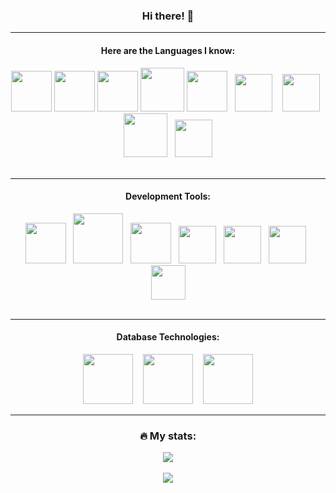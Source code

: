 <!--
**mrtrevisan/mrtrevisan** is a ✨ _special_ ✨ repository because its `README.md` (this file) appears on your GitHub profile.
-->

<head>
  <link rel="stylesheet" type='text/css' href="https://cdn.jsdelivr.net/gh/devicons/devicon@latest/devicon.min.css" />
</head>

<div align="center">
  <h3>Hi there! 👋</h3>
  <hr/>
  
  <h4>Here are the Languages I know: </h4>
  <div align="center">
    <img src="https://cdn.jsdelivr.net/gh/devicons/devicon@latest/icons/c/c-original.svg" style="width: 65px; height: auto;"/>
    <img src="https://cdn.jsdelivr.net/gh/devicons/devicon@latest/icons/cplusplus/cplusplus-original.svg" style="width: 65px; height: auto;"/>
    <img src="https://cdn.jsdelivr.net/gh/devicons/devicon@latest/icons/csharp/csharp-original.svg" style="width: 65px; height: auto;"/>
    <img src="https://cdn.jsdelivr.net/gh/devicons/devicon@latest/icons/java/java-original-wordmark.svg" style="width: 70px; height: auto;"/>
    <img src="https://cdn.jsdelivr.net/gh/devicons/devicon@latest/icons/python/python-original-wordmark.svg" style="width: 65px; height: auto;"/>
    &nbsp;
    <img src="https://cdn.jsdelivr.net/gh/devicons/devicon@latest/icons/javascript/javascript-original.svg" style="width: 60px; height: auto;"/>
    &nbsp;&nbsp;
    <img src="https://cdn.jsdelivr.net/gh/devicons/devicon@latest/icons/typescript/typescript-original.svg" style="width: 60px; height: auto;"/>
    &nbsp;
    <img src="https://cdn.jsdelivr.net/gh/devicons/devicon@latest/icons/php/php-original.svg" style="width: 70px; height: auto;"/>
    &nbsp;
    <img src="https://cdn.jsdelivr.net/gh/devicons/devicon@latest/icons/bash/bash-original.svg" style="width: 60px; height: auto;"/>
  </div>  
  
  <br/>
  <hr/>
<!--   <h4>Opeating Systems: </h4> 

  <div align="center">
    <img src="https://cdn.jsdelivr.net/gh/devicons/devicon@latest/icons/apple/apple-original.svg" style="width: 65px; height: auto;"/>
    &nbsp;
    <img src="https://cdn.jsdelivr.net/gh/devicons/devicon@latest/icons/linux/linux-original.svg" style="width: 65px; height: auto;"/>
    &nbsp;
    <img src="https://cdn.jsdelivr.net/gh/devicons/devicon@latest/icons/windows8/windows8-original.svg" style="width: 65px; height: auto;"/>
  </div>
  <br/>
  <hr/> -->
  
  <h4>Development Tools: </h4> 
  
   <div align="center">
    <img src="https://cdn.jsdelivr.net/gh/devicons/devicon@latest/icons/git/git-original.svg" style="width: 65px; height: auto;"/>
    &nbsp;
    <img src="https://cdn.jsdelivr.net/gh/devicons/devicon@latest/icons/docker/docker-plain.svg" style="width: 80px; height: auto;"/>
    &nbsp;
    <img src="https://cdn.jsdelivr.net/gh/devicons/devicon/icons/vagrant/vagrant-original.svg" style="width: 65px; height: auto;"/>
    &nbsp;
    <img src="https://cdn.jsdelivr.net/gh/devicons/devicon@latest/icons/vscode/vscode-original.svg" style="width: 60px; height: auto;"/>
    &nbsp;
    <img src="https://cdn.jsdelivr.net/gh/devicons/devicon@latest/icons/dbeaver/dbeaver-original.svg" style="width: 60px; height: auto;"/>
    &nbsp;
    <img src="https://cdn.jsdelivr.net/gh/devicons/devicon@latest/icons/insomnia/insomnia-original.svg" style="width: 60px; height: auto;"/>
    &nbsp;
    <img src="https://cdn.jsdelivr.net/gh/devicons/devicon@latest/icons/rabbitmq/rabbitmq-original.svg" style="width: 55px; height: auto;"/>
  </div>

<br/>
<hr/>
<h4>Database Technologies: </h4> 

<div align="center">
    <img src="https://cdn.jsdelivr.net/gh/devicons/devicon@latest/icons/mysql/mysql-original-wordmark.svg" style="width: 80px; height: auto;"/>
    &nbsp;&nbsp;
    <img src="https://cdn.jsdelivr.net/gh/devicons/devicon@latest/icons/postgresql/postgresql-original-wordmark.svg" style="width: 80px; height: auto;"/>
    &nbsp;&nbsp;
    <img src="https://cdn.jsdelivr.net/gh/devicons/devicon@latest/icons/mongodb/mongodb-original-wordmark.svg" style="width: 80px; height: auto;"/>
</div>

<hr/>

<div align="center">
  <h3> 🔥 My stats: </h3>
    <img src="https://github-readme-stats.vercel.app/api/top-langs/?username=mrtrevisan&layout=compact&theme=monokai"/><br/><br/>
    <img src="https://github-profile-trophy.vercel.app/?username=mrtrevisan&rank=SECRET,S,AAA,AA,A,B,C&column=-1&margin-w=10&margin-h=10&theme=monokai"/><br/><br/>
</div>
